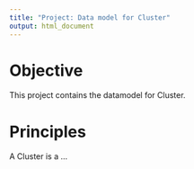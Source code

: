```yaml
---
title: "Project: Data model for Cluster"
output: html_document
---
```


Objective
===
This project contains the datamodel for Cluster.


Principles
===
A Cluster is a ...



